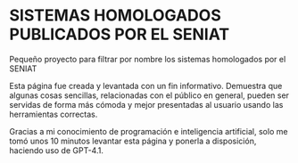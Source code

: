 # SISTEMAS HOMOLOGADOS PUBLICADOS POR EL SENIAT

Pequeño proyecto para filtrar por nombre los sistemas homologados por el SENIAT

Esta página fue creada y levantada con un fin informativo. Demuestra que algunas cosas sencillas, relacionadas con el público en general, pueden ser servidas de forma más cómoda y mejor presentadas al usuario usando las herramientas correctas.

Gracias a mi conocimiento de programación e inteligencia artificial, solo me tomó unos 10 minutos levantar esta página y ponerla a disposición, haciendo uso de GPT-4.1.
